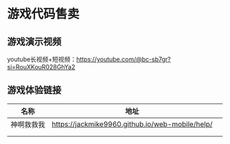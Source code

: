 # 游戏代码售卖



## 游戏演示视频

youtube长视频+短视频：<https://youtube.com/@bc-sb7gr?si=RouXKouR028GhYa2>





## 游戏体验链接 

| 名称       | 地址                                              |      |
| ---------- | ------------------------------------------------- | ---- |
| 神啊救救我 | <https://jackmike9960.github.io/web-mobile/help/> |      |
|            |                                                   |      |
|            |                                                   |      |

